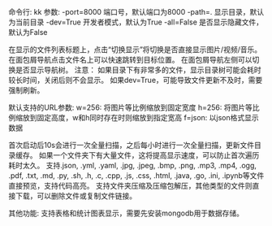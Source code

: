 命令行:
kk
参数:
    -port=8000   端口号，默认端口为8000
    -path=.      显示目录，默认为当前目录
    -dev=True    开发者模式，默认为True
    -all=False   是否显示隐藏文件，默认为False

在显示的文件列表标题上，点击“切换显示”将切换是否直接显示图片/视频/音乐。
在面包屑导航点击文件名上可以快速跳转到目标位置。
在面包屑导航左侧可以切换是否显示导航树。
注意：
    如果目录下有非常多的文件，显示目录树可能会耗时较长时间，关闭后则不会显示。
    如果dev=True，可能导致文件更新不及时，需要强制刷新。

默认支持的URL参数:
    w=256:  将图片等比例缩放到固定宽度
    h=256:  将图片等比例缩放到固定高度，w和h同时存在时则缩放到指定宽高
    f=json: 以json格式显示数据

首次启动后10s会进行一次全量扫描，之后每小时进行一次全量扫描，更新文件目录缓存。
如果一个文件夹下有大量文件，这将提高显示速度，可以防止首次遍历耗时太久。
支持.json, .yml, .yaml, .jpg, .jpeg, .bmp, .png, .mp3, .mp4, .ogg, .pdf, .txt,
.md, .py, .sh, .h, .c, .cpp, .js, .css, .html, .java, .go, .ini, .ipynb等文件直接预览，支持代码高亮。
支持文件夹压缩及压缩包解压，其他类型的文件则直接下载，可以删除文件或复制文件链接。

其他功能:
支持表格和统计图表显示，需要先安装mongodb用于数据存储。
